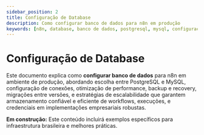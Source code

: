 ```yaml
---
sidebar_position: 2
title: Configuração de Database
description: Como configurar banco de dados para n8n em produção
keywords: [n8n, database, banco de dados, postgresql, mysql, configuração]
---
```


# <IonicIcon name="server-outline" size={32} color="#ea4b71" /> Configuração de Database

Este documento explica como **configurar banco de dados** para n8n em ambiente de produção, abordando escolha entre PostgreSQL e MySQL, configuração de conexões, otimização de performance, backup e recovery, migrações entre versões, e estratégias de escalabilidade que garantem armazenamento confiável e eficiente de workflows, execuções, e credenciais em implementações empresariais robustas.

**<IonicIcon name="construct-outline" size={16} color="#f59e0b" /> Em construção:** Este conteúdo incluirá exemplos específicos para infraestrutura brasileira e melhores práticas.
